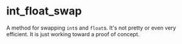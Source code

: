 # int_float_swap
A method for swapping ```int```s and ```float```s. It's not pretty or even very efficient. It is just working toward a proof of concept.
